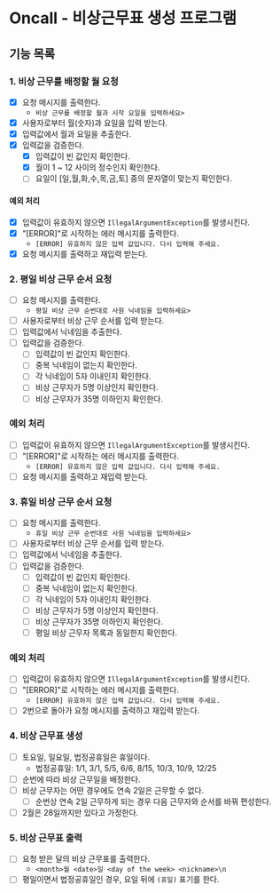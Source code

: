 # Oncall - 비상근무표 생성 프로그램

## 기능 목록
### 1. 비상 근무를 배정할 월 요청
- [x] 요청 메시지를 출력한다.
  - `비상 근무를 배정할 월과 시작 요일을 입력하세요> `
- [x] 사용자로부터 월(숫자)과 요일을 입력 받는다.
- [x] 입력값에서 월과 요일을 추출한다.
- [x] 입력값을 검증한다.
  - [x] 입력값이 빈 값인지 확인한다.
  - [x] 월이 1 ~ 12 사이의 정수인지 확인한다.
  - [ ] 요일이 [일,월,화,수,목,금,토] 중의 문자열이 맞는지 확인한다.
#### 예외 처리
- [x] 입력값이 유효하지 않으면 `IllegalArgumentException`를 발생시킨다.
- [x] "[ERROR]"로 시작하는 에러 메시지를 출력한다.
  - `[ERROR] 유효하지 않은 입력 값입니다. 다시 입력해 주세요.`
- [x] 요청 메시지를 출력하고 재입력 받는다.

### 2. 평일 비상 근무 순서 요청
- [ ] 요청 메시지를 출력한다.
  - `평일 비상 근무 순번대로 사원 닉네임을 입력하세요> `
- [ ] 사용자로부터 비상 근무 순서를 입력 받는다.
- [ ] 입력값에서 닉네임을 추출한다.
- [ ] 입력값을 검증한다.
  - [ ] 입력값이 빈 값인지 확인한다.
  - [ ] 중복 닉네임이 없는지 확인한다.
  - [ ] 각 닉네임이 5자 이내인지 확인한다.
  - [ ] 비상 근무자가 5명 이상인지 확인한다.
  - [ ] 비상 근무자가 35명 이하인지 확인한다.
### 예외 처리
- [ ] 입력값이 유효하지 않으면 `IllegalArgumentException`를 발생시킨다.
- [ ] "[ERROR]"로 시작하는 에러 메시지를 출력한다.
  - `[ERROR] 유효하지 않은 입력 값입니다. 다시 입력해 주세요.`
- [ ] 요청 메시지를 출력하고 재입력 받는다.

### 3. 휴일 비상 근무 순서 요청
- [ ] 요청 메시지를 출력한다.
  - `휴일 비상 근무 순번대로 사원 닉네임을 입력하세요> `
- [ ] 사용자로부터 비상 근무 순서를 입력 받는다.
- [ ] 입력값에서 닉네임을 추출한다.
- [ ] 입력값을 검증한다.
  - [ ] 입력값이 빈 값인지 확인한다.
  - [ ] 중복 닉네임이 없는지 확인한다.
  - [ ] 각 닉네임이 5자 이내인지 확인한다.
  - [ ] 비상 근무자가 5명 이상인지 확인한다.
  - [ ] 비상 근무자가 35명 이하인지 확인한다.
  - [ ] 평일 비상 근무자 목록과 동일한지 확인한다.
### 예외 처리
- [ ] 입력값이 유효하지 않으면 `IllegalArgumentException`를 발생시킨다.
- [ ] "[ERROR]"로 시작하는 에러 메시지를 출력한다.
  - `[ERROR] 유효하지 않은 입력 값입니다. 다시 입력해 주세요.`
- [ ] 2번으로 돌아가 요청 메시지를 출력하고 재입력 받는다.

### 4. 비상 근무표 생성
- [ ] 토요일, 일요일, 법정공휴일은 휴일이다.
  - 법정공휴일: 1/1, 3/1, 5/5, 6/6, 8/15, 10/3, 10/9, 12/25
- [ ] 순번에 따라 비상 근무일을 배정한다.
- [ ] 비상 근무자는 어떤 경우에도 연속 2일은 근무할 수 없다.
  - [ ] 순번상 연속 2일 근무하게 되는 경우 다음 근무자와 순서를 바꿔 편성한다.
- [ ] 2월은 28일까지만 있다고 가정한다.

### 5. 비상 근무표 출력
- [ ] 요청 받은 달의 비상 근무표를 출력한다.
  - `<month>월 <date>일 <day of the week> <nickname>\n`
- [ ] 평일이면서 법정공휴일인 경우, 요일 뒤에 `(휴일)` 표기를 한다. 